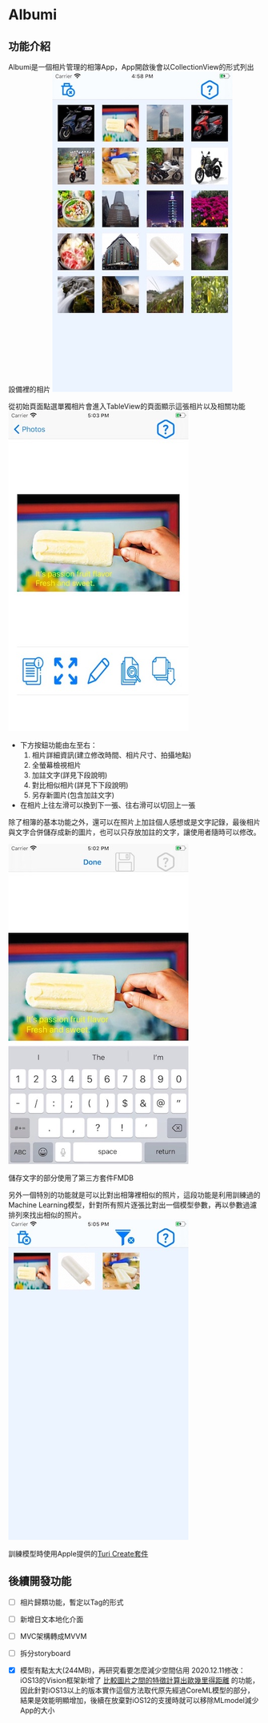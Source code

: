 #  Albumi

## 功能介紹
Albumi是一個相片管理的相簿App，App開啟後會以CollectionView的形式列出設備裡的相片
![MainCollectionViewController](./images/MainVC.jpg)

從初始頁面點選單獨相片會進入TableView的頁面顯示這張相片以及相關功能
![DetailTableViewController](./images/DetailVC.jpg)

* 下方按鈕功能由左至右：
    1. 相片詳細資訊(建立修改時間、相片尺寸、拍攝地點)
    2. 全螢幕檢視相片
    3. 加註文字(詳見下段說明)
    4. 對比相似相片(詳見下下段說明)
    5. 另存新圖片(包含加註文字)
* 在相片上往左滑可以換到下一張、往右滑可以切回上一張


除了相簿的基本功能之外，還可以在照片上加註個人感想或是文字記錄，最後相片與文字合併儲存成新的圖片，也可以只存放加註的文字，讓使用者隨時可以修改。

![EditTextViewController](./images/EditVC.jpg)

儲存文字的部分使用了第三方套件FMDB


另外一個特別的功能就是可以比對出相簿裡相似的照片，這段功能是利用訓練過的Machine Learning模型，針對所有照片逐張比對出一個模型參數，再以參數過濾排列來找出相似的照片。
![SimilarImages](./images/SimilarImage.jpg)

訓練模型時使用Apple提供的[Turi Create套件](https://github.com/apple/turicreate)

## 後續開發功能
- [ ] 相片歸類功能，暫定以Tag的形式
- [ ] 新增日文本地化介面
- [ ] MVC架構轉成MVVM
- [ ] 拆分storyboard

- [x] 模型有點太大(244MB)，再研究看要怎麼減少空間佔用
2020.12.11修改：
iOS13的Vision框架新增了 [比較圖片之間的特徵計算出歐幾里得距離](https://heartbeat.fritz.ai/compute-image-similarity-using-computer-vision-in-ios-75b4dcdd095f) 的功能，
因此針對iOS13以上的版本實作這個方法取代原先經過CoreML模型的部分，結果是效能明顯增加，後續在放棄對iOS12的支援時就可以移除MLmodel減少App的大小
